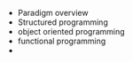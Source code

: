 - Paradigm overview
- Structured programming
- object oriented programming
- functional programming
-
